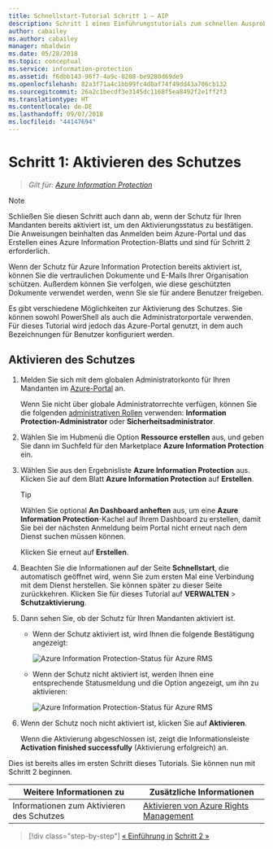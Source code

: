 ```yaml
---
title: Schnellstart-Tutorial Schritt 1 – AIP
description: Schritt 1 eines Einführungstutorials zum schnellen Ausprobieren von Azure Information Protection – Aktivieren des Schutzdiensts.
author: cabailey
ms.author: cabailey
manager: mbaldwin
ms.date: 05/28/2018
ms.topic: conceptual
ms.service: information-protection
ms.assetid: f6dbb143-96f7-4a9c-8208-be9280d69de9
ms.openlocfilehash: 82a3f71a4c1bb99fc4d0af74f49dd43a706cb132
ms.sourcegitcommit: 26a2c1becdf3e3145dc1168f5ea8492f2e1ff2f3
ms.translationtype: HT
ms.contentlocale: de-DE
ms.lasthandoff: 09/07/2018
ms.locfileid: "44147694"
---
```

# <a name="step-1-activate-protection"></a>Schritt 1: Aktivieren des Schutzes
 
>*Gilt für: [Azure Information Protection](https://azure.microsoft.com/pricing/details/information-protection)*

> [!NOTE]
>Schließen Sie diesen Schritt auch dann ab, wenn der Schutz für Ihren Mandanten bereits aktiviert ist, um den Aktivierungsstatus zu bestätigen. Die Anweisungen beinhalten das Anmelden beim Azure-Portal und das Erstellen eines Azure Information Protection-Blatts und sind für Schritt 2 erforderlich.

Wenn der Schutz für Azure Information Protection bereits aktiviert ist, können Sie die vertraulichen Dokumente und E-Mails Ihrer Organisation schützen. Außerdem können Sie verfolgen, wie diese geschützten Dokumente verwendet werden, wenn Sie sie für andere Benutzer freigeben. 

Es gibt verschiedene Möglichkeiten zur Aktivierung des Schutzes. Sie können sowohl PowerShell als auch die Administratorportale verwenden. Für dieses Tutorial wird jedoch das Azure-Portal genutzt, in dem auch Bezeichnungen für Benutzer konfiguriert werden. 

## <a name="to-activate-protection"></a>Aktivieren des Schutzes

1. Melden Sie sich mit dem globalen Administratorkonto für Ihren Mandanten im [Azure-Portal](https://portal.azure.com) an. 
    
    Wenn Sie nicht über globale Administratorrechte verfügen, können Sie die folgenden [administrativen Rollen](/azure/active-directory/active-directory-assign-admin-roles-azure-portal) verwenden: **Information Protection-Administrator** oder **Sicherheitsadministrator**.

2. Wählen Sie im Hubmenü die Option **Ressource erstellen** aus, und geben Sie dann im Suchfeld für den Marketplace **Azure Information Protection** ein. 
    
3. Wählen Sie aus den Ergebnisliste **Azure Information Protection** aus. Klicken Sie auf dem Blatt **Azure Information Protection** auf **Erstellen**.
    
    > [!TIP] 
    > Wählen Sie optional **An Dashboard anheften** aus, um eine **Azure Information Protection**-Kachel auf Ihrem Dashboard zu erstellen, damit Sie bei der nächsten Anmeldung beim Portal nicht erneut nach dem Dienst suchen müssen können.
    
    Klicken Sie erneut auf **Erstellen**.

4. Beachten Sie die Informationen auf der Seite **Schnellstart**, die automatisch geöffnet wird, wenn Sie zum ersten Mal eine Verbindung mit dem Dienst herstellen. Sie können später zu dieser Seite zurückkehren. Klicken Sie für dieses Tutorial auf **VERWALTEN** > **Schutzaktivierung**. 

5. Dann sehen Sie, ob der Schutz für Ihren Mandanten aktiviert ist. 
    
    - Wenn der Schutz aktiviert ist, wird Ihnen die folgende Bestätigung angezeigt:
        
        ![Azure Information Protection-Status für Azure RMS](./media/info-protect-azurerms-activated.png)
        
    - Wenn der Schutz nicht aktiviert ist, werden Ihnen eine entsprechende Statusmeldung und die Option angezeigt, um ihn zu aktivieren:
        
        ![Azure Information Protection-Status für Azure RMS](./media/info-protect-azurerms-deactivated.png)

6. Wenn der Schutz noch nicht aktiviert ist, klicken Sie auf **Aktivieren**. 

    Wenn die Aktivierung abgeschlossen ist, zeigt die Informationsleiste **Activation finished successfully** (Aktivierung erfolgreich) an.

Dies ist bereits alles im ersten Schritt dieses Tutorials. Sie können nun mit Schritt 2 beginnen.

|Weitere Informationen zu|Zusätzliche Informationen|
|--------------------------------|--------------------------|
|Informationen zum Aktivieren des Schutzes|[Aktivieren von Azure Rights Management](activate-service.md)|


>[!div class="step-by-step"]
[&#171; Einführung in](infoprotect-quick-start-tutorial.md)
[Schritt 2 &#187;](infoprotect-tutorial-step2.md)

